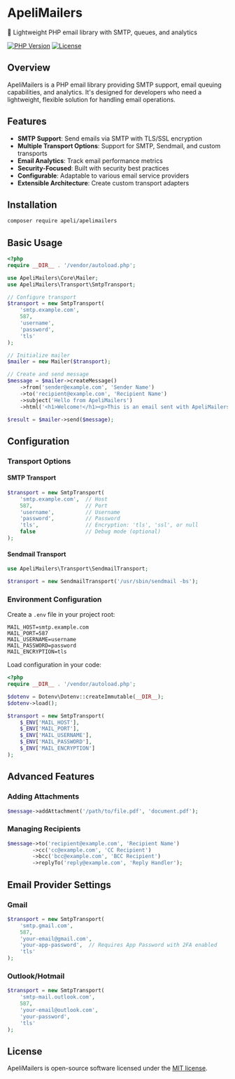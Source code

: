 # ApeliMailers

📧 Lightweight PHP email library with SMTP, queues, and analytics

[![PHP Version](https://img.shields.io/badge/PHP-8.1%2B-blue.svg)](https://php.net/)
[![License](https://img.shields.io/badge/license-MIT-green.svg)](https://opensource.org/licenses/MIT)

## Overview

ApeliMailers is a PHP email library providing SMTP support, email queuing capabilities, and analytics. It's designed for developers who need a lightweight, flexible solution for handling email operations.

## Features

- **SMTP Support**: Send emails via SMTP with TLS/SSL encryption
- **Multiple Transport Options**: Support for SMTP, Sendmail, and custom transports
- **Email Analytics**: Track email performance metrics
- **Security-Focused**: Built with security best practices
- **Configurable**: Adaptable to various email service providers
- **Extensible Architecture**: Create custom transport adapters

## Installation

```bash
composer require apeli/apelimailers
```

## Basic Usage

```php
<?php
require __DIR__ . '/vendor/autoload.php';

use ApeliMailers\Core\Mailer;
use ApeliMailers\Transport\SmtpTransport;

// Configure transport
$transport = new SmtpTransport(
    'smtp.example.com',
    587,
    'username',
    'password',
    'tls'
);

// Initialize mailer
$mailer = new Mailer($transport);

// Create and send message
$message = $mailer->createMessage()
    ->from('sender@example.com', 'Sender Name')
    ->to('recipient@example.com', 'Recipient Name')
    ->subject('Hello from ApeliMailers')
    ->html('<h1>Welcome!</h1><p>This is an email sent with ApeliMailers.</p>');

$result = $mailer->send($message);
```

## Configuration

### Transport Options

#### SMTP Transport

```php
$transport = new SmtpTransport(
    'smtp.example.com',  // Host
    587,                 // Port
    'username',          // Username
    'password',          // Password
    'tls',               // Encryption: 'tls', 'ssl', or null
    false                // Debug mode (optional)
);
```

#### Sendmail Transport

```php
use ApeliMailers\Transport\SendmailTransport;

$transport = new SendmailTransport('/usr/sbin/sendmail -bs');
```

### Environment Configuration

Create a `.env` file in your project root:

```
MAIL_HOST=smtp.example.com
MAIL_PORT=587
MAIL_USERNAME=username
MAIL_PASSWORD=password
MAIL_ENCRYPTION=tls
```

Load configuration in your code:

```php
<?php
require __DIR__ . '/vendor/autoload.php';

$dotenv = Dotenv\Dotenv::createImmutable(__DIR__);
$dotenv->load();

$transport = new SmtpTransport(
    $_ENV['MAIL_HOST'],
    $_ENV['MAIL_PORT'],
    $_ENV['MAIL_USERNAME'],
    $_ENV['MAIL_PASSWORD'],
    $_ENV['MAIL_ENCRYPTION']
);
```

## Advanced Features

### Adding Attachments

```php
$message->addAttachment('/path/to/file.pdf', 'document.pdf');
```

### Managing Recipients

```php
$message->to('recipient@example.com', 'Recipient Name')
        ->cc('cc@example.com', 'CC Recipient')
        ->bcc('bcc@example.com', 'BCC Recipient')
        ->replyTo('reply@example.com', 'Reply Handler');
```

## Email Provider Settings

### Gmail

```php
$transport = new SmtpTransport(
    'smtp.gmail.com',
    587,
    'your-email@gmail.com',
    'your-app-password',  // Requires App Password with 2FA enabled
    'tls'
);
```

### Outlook/Hotmail

```php
$transport = new SmtpTransport(
    'smtp-mail.outlook.com',
    587,
    'your-email@outlook.com',
    'your-password',
    'tls'
);
```

## License

ApeliMailers is open-source software licensed under the [MIT license](https://opensource.org/licenses/MIT).